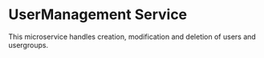 # UserManagement Service
This microservice handles creation, modification and deletion of users and usergroups.
